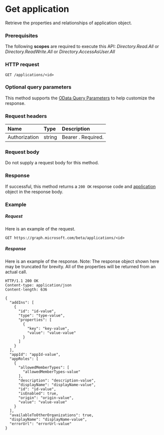 # Get application

Retrieve the properties and relationships of application object.
### Prerequisites
The following **scopes** are required to execute this API: *Directory.Read.All* or *Directory.ReadWrite.All* or *Directory.AccessAsUser.All*
### HTTP request
<!-- { "blockType": "ignored" } -->
```http
GET /applications/<id>
```
### Optional query parameters
This method supports the [OData Query Parameters](http://graph.microsoft.io/docs/overview/query_parameters) to help customize the response.

### Request headers
| Name       | Type | Description|
|:-----------|:------|:----------|
| Authorization  | string  | Bearer <token>. Required. |

### Request body
Do not supply a request body for this method.
### Response
If successful, this method returns a `200 OK` response code and [application](../resources/application.md) object in the response body.
### Example
##### Request
Here is an example of the request.
<!-- {
  "blockType": "request",
  "name": "get_application"
}-->
```http
GET https://graph.microsoft.com/beta/applications/<id>
```
##### Response
Here is an example of the response. Note: The response object shown here may be truncated for brevity. All of the properties will be returned from an actual call.
<!-- {
  "blockType": "response",
  "truncated": true,
  "@odata.type": "microsoft.graph.application"
} -->
```http
HTTP/1.1 200 OK
Content-type: application/json
Content-length: 636

{
  "addIns": [
    {
      "id": "id-value",
      "type": "type-value",
      "properties": [
        {
          "key": "key-value",
          "value": "value-value"
        }
      ]
    }
  ],
  "appId": "appId-value",
  "appRoles": [
    {
      "allowedMemberTypes": [
        "allowedMemberTypes-value"
      ],
      "description": "description-value",
      "displayName": "displayName-value",
      "id": "id-value",
      "isEnabled": true,
      "origin": "origin-value",
      "value": "value-value"
    }
  ],
  "availableToOtherOrganizations": true,
  "displayName": "displayName-value",
  "errorUrl": "errorUrl-value"
}
```

<!-- uuid: 8fcb5dbc-d5aa-4681-8e31-b001d5168d79
2015-10-25 14:57:30 UTC -->
<!-- {
  "type": "#page.annotation",
  "description": "Get application",
  "keywords": "",
  "section": "documentation",
  "tocPath": ""
}-->